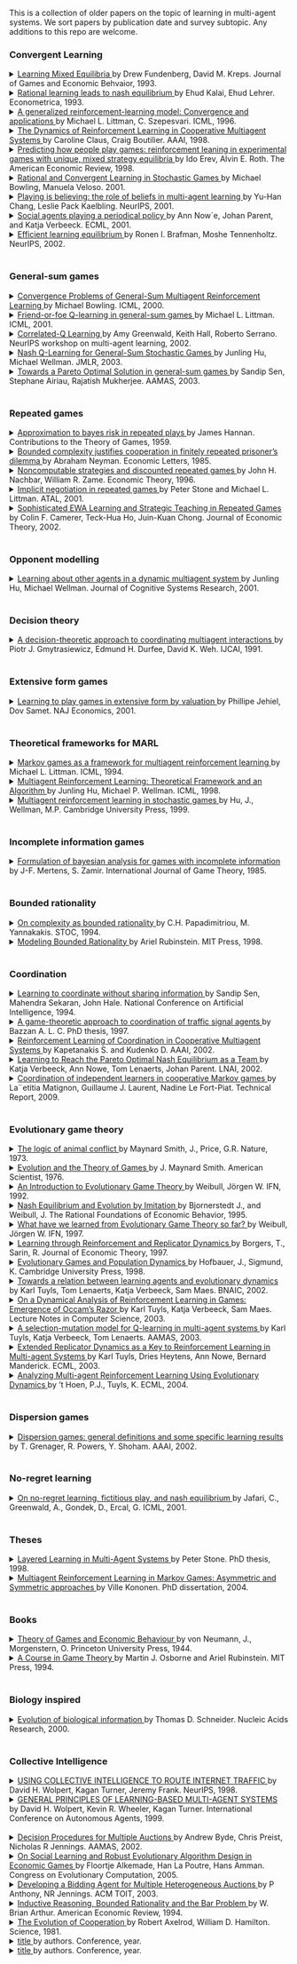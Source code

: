 This is a collection of older papers on the topic of learning in multi-agent systems. We sort papers by publication date and survey subtopic. Any additions to this repo are welcome.

### Convergent Learning

<details> <summary> <a href="http://www.dklevine.com/archive/refs4415.pdf"> Learning Mixed Equilibria </a> by Drew Fundenberg, David M. Kreps. Journal of Games and Economic Behvaior, 1993.  </summary> We study learning processes for finite strategic-form games, in which players use the history of past play to forecast play in the current period. In a generalization of fictitious play, we assume only that players asymptotically choose best responses to the historical frequencies of opponents′ past play. This implies that if the stage-game strategies converge, the limit is a Nash equilibrium. In the basic model, plays seems unlikely to converge to a mixed-strategy equilibrium, but such convergence is natural when the stage game is perturbed in the manner of Harsanyi′s purification theorem.  <br> - </details>

<details> <summary> <a href="http://www.eecs.harvard.edu/cs286r/courses/spring06/papers/kalailehrer93.pdf"> Rational learning leads to nash equilibrium </a>by Ehud Kalai, Ehud Lehrer. Econometrica, 1993. <a href="link">  </a> </summary> Each of n players, in an infinitely repeated game, starts with subjective beliefs about his opponents' strategies. If the individual beliefs are compatible with the true strategies chosen, then Bayesian updating will lead in the long run to accurate prediction of the future play of the game. It follows that individual players, who know their own payoff matrices and choose strategies to maximize their expected utility, must eventually play according to a Nash equilibrium of the repeated game. An immediate corollary is that, when playing a Harsanyi-Nash equilibrium of a repeated game of incomplete information about opponents' payoff matrices, players will eventually play a Nash equilibrium of the real game, as if they had complete information <br> - </details>

<details> <summary> <a href="https://cs.brown.edu/~mlittman/papers/ml96-generalized.pdf"> A generalized reinforcement-learning model: Convergence and applications </a>by Michael L. Littman, C. Szepesvari. ICML, 1996. <a href="link">  </a> </summary> Reinforcement learning is the process by which an autonomous agent uses its experience interacting with an environment to improve its behavior. The Markov decision process (MDP) model is a popular way of formalizing the reinforcement learning problem but it is by no means the only way. In this paper we show how many of the important theoretical results concerning reinforcement learning in MDPs extend to a generalized MDP model that includes MDPs two-player games and MDPs under a worst-case optimality criterion as special cases. The basis of this extension is a stochastic approximation theorem that reduces asynchronous convergence to synchronous con <br> - </details>

<details> <summary> <a href="https://www.aaai.org/Papers/AAAI/1998/AAAI98-106.pdf"> The Dynamics of Reinforcement Learning in Cooperative Multiagent Systems </a> by Caroline Claus, Craig Boutilier. AAAI, 1998.  </summary> Reinforcement learning can provide a robust and natural means for agents to learn how to coordinate their action choices in multiagent systems. We examine some of the factors that can influence the dynamics of the learning process in such a setting. We first distinguish reinforcement learners that are unaware of (or ignore) the presence of other agents from those that explicitly attempt to learn the value of joint actions and the strategies of their counterparts. We study (a simple form of) Q-learning in cooperative multiagent systems under these two perspectives, focusing on the influence of that game structure and exploration strategies on convergence to (optimal and suboptimal) Nash equilibria. We then propose alternative optimistic exploration strategies that increase the likelihood of convergence to an optimal equilibrium.  <br> - </details>

<details> <summary> <a href="https://econweb.ucsd.edu/~jandreon/Econ264/papers/Erev%20Roth%20AER%201998.pdf"> Predicting how people play games: reinforcement leaning in experimental games with unique, mixed strategy equilibria </a> by Ido Erev, Alvin E. Roth. The American Economic Review, 1998. </summary> We examine learning in all experiments we could locate involving 100 periods or more of games with a unique equilibrium in mixed strategies, and in a new experiment. We study both the ex post ("best fit") descriptive power of learning models, and their ex ante predictive power, by simulating each experiment using parameters estimated from the other experiments. Even a one-parameter reinforcement learning model robustly outperforms the equilibrium predictions. Predictive power is improved by adding "forgetting" and "experimentation," or by allowing greater rationality as in probabilistic fictitious play. Implications for developing a low-rationality, cognitive game theory are discussed. <br> - </details>

<details> <summary> <a href="https://www.cs.cmu.edu/~mmv/papers/01ijcai-mike.pdf"> Rational and Convergent Learning in Stochastic Games </a>by Michael Bowling, Manuela Veloso. 2001. </summary> This paper investigates the problem of policy learning in multiagent environments using the stochastic game framework, which we briefly overview. We introduce two properties as desirable for a learning agent when in the presence of other learning agents, namely rationality and convergence. We examine existing reinforcement learning algorithms according to these two properties and notice that they fail to simultaneously meet both criteria. We then contribute a new learning algorithm, WoLF policy hillclimbing, that is based on a simple principle: “learn quickly while losing, slowly while winning.” The algorithm is proven to be rational and we present empirical results for a number of stochastic games showing the algorithm converges.  <br> - </details>

<details> <summary> <a href="https://dspace.mit.edu/bitstream/handle/1721.1/3688/CS023.pdf?sequence=2&isAllowed=y"> Playing is believing: the role of beliefs in multi-agent learning </a> by Yu-Han Chang, Leslie Pack Kaelbling. NeurIPS, 2001. </summary> We propose a new classification for multi-agent learning algorithms, with each league of players characterized by both their possible strategies and possible beliefs. Using this classification, we review the optimality of existing algorithms and discuss some insights that can be gained. We propose an incremental improvement to the existing algorithms that seems to achieve average payoffs that are at least the Nash equilibrium payoffs in the long-run against fair opponents. <br> - </details>

<details> <summary> <a href="https://link.springer.com/content/pdf/10.1007/3-540-44795-4_33.pdf"> Social agents playing a periodical policy </a>by Ann Now´e, Johan Parent, and Katja Verbeeck. ECML, 2001. <a href="link">  </a> </summary> Coordination is an important issue in multiagent systems. Within the stochastic game framework this problem translates to policy learning in a joint action space. This technique however suffers some important drawbacks like the assumption of the existence of a unique Nash equilibrium and synchronicity, the need for central control, the cost of communication, etc. Moreover in general sum games it is not always clear which policies should be learned. Playing pure Nash equilibria is often unfair to at least one of the players, while playing a mixed strategy doesn’t give any guarantee for coordination and usually results in a sub-optimal payoff for all agents. In this work we show the usefulness of periodical policies, which arise as a side effect of the fairness conditions used by the agents. We are interested in games which assume competition between the players, but where the overall performance can only be as good as the performance of the poorest player. Players are social distributed reinforcement learners, who have to learn to equalize their payoff. Our approach is illustrated on synchronous one-step games as well as on asynchronous job scheduling games. <br> - </details>

<details> <summary> <a href="https://papers.nips.cc/paper/2002/file/0d73a25092e5c1c9769a9f3255caa65a-Paper.pdf"> Efficient learning equilibrium </a>by Ronen I. Brafman, Moshe Tennenholtz. NeurIPS, 2002. <a href="link">  </a> </summary> We introduce efficient learning equilibrium (ELE), a normative approach to learning in noncooperative settings. In ELE, the learning algorithms themselves are required to be in equilibrium. In addition, the learning algorithms must arrive at a desired value after polynomial time, and a deviation from the prescribed ELE becomes irrational after polynomial time. We prove the existence of an ELE (where the desired value is the expected payoff in a Nash equilibrium) and of a Pareto-ELE (where the objective is the maximization of social surplus) in repeated games with perfect monitoring. We also show that an ELE does not always exist in the imperfect monitoring case. Finally, we discuss the extension of these results to general-sum stochastic games <br> - </details>

<br/>

### General-sum games

<details> <summary> <a href="https://webdocs.cs.ualberta.ca/~bowling/papers/00icml.pdf"> Convergence Problems of General-Sum Multiagent Reinforcement Learning </a>by Michael Bowling. ICML, 2000. </summary> Stochastic games are a generalization of MDPs to multiple agents, and can be used as a framework for investigating multiagent learning. Hu and Wellman (1998) recently proposed a multiagent Q-learning method for general-sum stochastic games. In addition to describing the algorithm, they provide a proof that the method will converge to a Nash equilibrium for the game under specified conditions. The convergence depends on a lemma stating that the iteration used by this method is a contraction mapping. Unfortunately the proof is incomplete. In this paper we present a counterexample and flaw to the lemma’s proof. We also introduce strengthened assumptions under which the lemma holds, and examine how this affects the classes of games to which the theoretical result can be applied  <br> - </details>

<details> <summary> <a href="https://jmvidal.cse.sc.edu/library/littman01a.pdf"> Friend-or-foe Q-learning in general-sum games </a>by Michael L. Littman. ICML, 2001. <a href="link">  </a> </summary> This paper describes an approach to reinforcement learning in multiagent general-sum games in which a learner is told to treat each other agent as either a friend" or foe". This Q-learning-style algorithm provides strong convergence guarantees compared to an existing Nash-equilibrium-based learning rule. <br> - </details>

<details> <summary> <a href="https://www.aaai.org/Papers/Symposia/Spring/2002/SS-02-02/SS02-02-012.pdf"> Correlated-Q Learning </a>by Amy Greenwald, Keith Hall, Roberto Serrano. NeurIPS workshop on multi-agent learning, 2002. <a href="link">  </a> </summary> Bowling named two desiderata for multiagent learning algorithms: rationality and convergence. This paper introduces correlated-Q learning, a natural generalization of Nash-Q and FF-Q that satisfies these criteria. Nash-Q satisfies rationality, but in general it does not converge. FF-Q satisfies convergence, but in general it is not rational. Correlated-Q satisfies rationality by construction. This papers demonstrates the empirical convergence of correlated-Q on a standard testbed of general-sum Markov games. <br> - </details>

<details> <summary> <a href="https://www.jmlr.org/papers/volume4/hu03a/hu03a.pdf"> Nash Q-Learning for General-Sum Stochastic Games </a>by Junling Hu, Michael Wellman. JMLR, 2003. <a href="link">  </a> </summary> We extend Q-learning to a noncooperative multiagent context, using the framework of general-sum stochastic games. A learning agent maintains Q-functions over joint actions, and performs updates based on assuming Nash equilibrium behavior over the current Q-values. This learning protocol provably converges given certain restrictions on the stage games (defined by Q-values) that arise during learning. Experiments with a pair of two-player grid games suggest that such restrictions on the game structure are not necessarily required. Stage games encountered during learning in both grid environments violate the conditions. However, learning consistently converges in the first grid game, which has a unique equilibrium Q-function, but sometimes fails to converge in the second, which has three different equilibrium Q-functions. In a comparison of offline learning performance in both games, we find agents are more likely to reach a joint optimal path with Nash Q-learning than with a single-agent Q-learning method. When at least one agent adopts Nash Q-learning, the performance of both agents is better than using single-agent Q-learning. We have also implemented an online version of Nash Q-learning that balances exploration with exploitation, yielding improved performance. <br> - </details>

<details> <summary> <a href="https://www.researchgate.net/profile/Sandip-Sen-2/publication/2831062_Towards_a_Pareto-optimal_solution_in_general-sum_games/links/54dbfb250cf28d3de65e2dc8/Towards-a-Pareto-optimal-solution-in-general-sum-games.pdf"> Towards a Pareto Optimal Solution in general-sum games </a>by Sandip Sen, Stephane Airiau, Rajatish Mukherjee. AAMAS, 2003. <a href="link">  </a> </summary> Multiagent learning literature has investigated iterated two-player games to develop mechanisms that allow agents to learn to converge on Nash Equilibrium strategy profiles. Such equilibrium configuration implies that there is no motivation for one player to change its strategy if the other does not. Often, in general sum games, a higher payoff can be obtained by both players if one chooses not to respond optimally to the other player. By developing mutual trust, agents can avoid iterated best responses that will lead to a lesser payoff Nash Equilibrium. In this paper we work with agents who select actions based on expected utility calculations that incorporates the observed frequencies of the actions of the opponent(s). We augment this stochastically-greedy agents with an interesting action revelation strategy that involves strategic revealing of one's action to avoid worst-case, pessimistic moves. We argue that in certain situations, such apparently risky revealing can indeed produce better payoff than a non-revealing approach. In particular, it is possible to obtain Pareto-optimal solutions that dominate Nash Equilibrium. We present results over a large number of randomly generated payoff matrices of varying sizes and compare the payoffs of strategically revealing learners to payoffs at Nash equilibrium. <br> - </details>

<br/>

### Repeated games

<details> <summary> <a href="http://www-stat.wharton.upenn.edu/~steele/Resources/Projects/SequenceProject/Hannan.pdf"> Approximation to bayes risk in repeated plays </a>by James Hannan. Contributions to the Theory of Games, 1959. <a href="link">  </a> </summary> This paper is concerned with the development of a dynamic theoryof decision under uncertainty. The results obtained are directly applicableto the development of a dynamic theory of games in which at least one play­er is, at each stage, fully informed on the joint empirical distribution ofthe past choices of strategies of the rest. Since the decision problem canbe Imbedded in a sufficiently unspecified game theoretic model, the paperis written in the language and notation of the general two person game, in which, however, player  I’s motivation is completely unspecified. <br> - </details>

<details> <summary> <a href="https://scholars.huji.ac.il/sites/default/files/abrahamn/files/bounded.pdf"> Bounded complexity justifies cooperation in finitely repeated prisoner’s dilemma </a>by Abraham Neyman. Economic Letters, 1985. <a href="link">  </a> </summary> Cooperation in the finitely repeated prisoner's dilemma is justified, without departure from strict utility maximization or complete information, but under the assumption that there are bounds (possibly very large) to the complexity of the strategies that the players may use. <br> - </details>

<details> <summary> <a href="http://www.econ.ucla.edu/workingpapers/wp735.pdf"> Noncomputable strategies and discounted repeated games </a>by John H. Nachbar, William R. Zame. Economic Theory, 1996. <a href="link">  </a> </summary> A number of authors have used formal models of computation to capture the idea of “bounded rationality” in repeated games. Most of this literature has used computability by a finite automaton as the standard. A conceptual difficulty with this standard is that the decision problem is not “closed.” That is, for every strategy implementable by an automaton, there is some best response implementable by an automaton, but there may not exist any algorithm forfinding such a best response that can be implemented by an automaton. However, such algorithms can always be implemented by a Turing machine, the most powerful formal model of computation. In this paper, we investigate whether the decision problem can be closed by adopting Turing machines as the standard of computability. The answer we offer is negative. Indeed, for a large class of discounted repeated games (including the repeated Prisoner's Dilemma) there exist strategies implementable by a Turing machine for whichno best response is implementable by a Turing machine. <br> - </details>

<details> <summary> <a href="https://www.cs.utexas.edu/users/pstone/Papers/bib2html-links/threats-ATAL2001.pdf"> Implicit negotiation in repeated games </a>by Peter Stone and Michael L. Littman. ATAL, 2001. <a href="link">  </a> </summary> In business-related interactions such as the on-going high-stakes FCC spectrum auctions, explicit communication among participants is regarded as collusion, and is therefore illegal. In this paper, we consider the possibility of autonomous agents engaging in implicit negotiation via their tacit interactions. In repeated general-sum games, our testbed for studying this type of interaction, an agent using a ``best response'' strategy maximizes its own payoff assuming its behavior has no effect on its opponent. This notion of best response requires some degree of learning to determine the fixed opponent behavior. Against an unchanging opponent, the best-response agent performs optimally, and can be thought of as a ``follower, '' since it adapts to its opponent. However, pairing two best-response agents in a repeated game can result in suboptimal behavior. We demonstrate this suboptimality in several different games using variants of Q-learning as an example of a best-response strategy. We then examine two ``leader'' strategies that induce better performance from opponent followers via stubbornness and threats. These tactics are forms of implicit negotiation in that they aim to achieve a mutually beneficial outcome without using explicit communication outside of the game. <br> - </details>

<details> <summary> <a href="https://www.cs.cmu.edu/~mmv/papers/01ijcai-mike.pdf"> Sophisticated EWA Learning and Strategic Teaching in Repeated Games </a>by Colin F. Camerer, Teck-Hua Ho, Juin-Kuan Chong. Journal of Economic Theory, 2002. <a href="https://www.Summary.so/instadeep/Multiagent-Learning-Basics-Challenges-and-Prospect-21cb7b4294b84a4188cafd184a3deed8">   </a> </summary> Most learning models assume players are adaptive (i.e., they respond only to their own previous experience and ignore others' payo® information) and behavior is not sensitive to the way in which players are matched. Empirical evidence suggests otherwise. In this paper, we extend our adaptive experienceweighted attraction (EWA) learning model to capture sophisticated learning and strategic teaching in repeated games. The generalized model assumes there is a mixture of adaptive learners and sophisticated players. An adaptive learner adjusts his behavior the EWA way. A sophisticated player rationally best-responds to her forecasts of all other behaviors. A sophisticated player can be either myopic or farsighted. A farsighted player develops multiple-period rather than single-period forecasts of others' behaviors and chooses to `teach' the other players by choosing a strategy scenario that gives her the highest discounted net present value. We estimate the model using data from p-beauty contests and repeated trust games with incomplete information. The generalized model is better than the adaptive EWA model in describing and predicting behavior. Including teaching also allows an empirical learning-based approach to reputation formation which predicts better than a quantal-response extension of the standard typebased approach. <br> - </details>

<br/>

### Opponent modelling

<details> <summary> <a href="http://strategicreasoning.org/wp-content/uploads/2010/03/csr01.pdf"> Learning about other agents in a dynamic multiagent system </a>by Junling Hu, Michael Wellman. Journal of Cognitive Systems Research, 2001. <a href="link">  </a> </summary> We analyze the problem of learning about other agents in a class of dynamic multiagent systems, where performance of the primary agent depends on behavior of the others. We consider an online version of the problem, where agents must learn models of the others in the course of continual interactions. Various levels of recursive models are implemented in a simulated double auction market. Our experiments show learning agents on average outperform non-learning agents who do not use information about others. Among learning agents, those with minimum recursion assumption generally perform better than the agents with more complicated, though often wrong assumptions. <br> - </details>

<br/>

### Decision theory

<details> <summary> <a href="https://www.ijcai.org/Proceedings/91-1/Papers/011.pdf"> A decision-theoretic approach to coordinating multiagent interactions </a>by Piotr J. Gmytrasiewicz, Edmund H. Durfee, David K. Weh. IJCAI, 1991. <a href="https://www.Summary.so/instadeep/Multiagent-Learning-Basics-Challenges-and-Prospect-21cb7b4294b84a4188cafd184a3deed8">  </a> </summary> We describe a decision-theoretic method that an autonomous agent can use to model multiagent situations and behave rationally based on its model. Our approach, which we call the Recursive Modeling Method, explicitly accounts for the recursive nature of multiagent reasoning. Our method lets an agent recursively model another agent's decisions based on probabilistic views of how that agent perceives the multiagent situation, which in turn are derived from hypothesizing how that other agent perceives the initial agent's possible decisions, and so on. Further, we show how the possibility of multiple interactions can affect the decisions of agents, allowing cooperative behavior to emerge as a rational choice of selfish agents that otherwise might behave uncooperatively <br> - </details>

<br/>

### Extensive form games

<details> <summary> <a href="https://www.tau.ac.il/~samet/papers/learning-to-play.pdf">  Learning to play games in extensive form by valuation </a>by Phillipe Jehiel, Dov Samet. NAJ Economics, 2001. <a href="link">  </a> </summary> Game theoretic models of learning which are based on the strategic form of the game cannot explain learning in games with large extensive form. We study learning in such games by using valuation of moves. A valuation for a player is a numeric assessment of her moves that purports to reflect their desirability. We consider a myopic player, who chooses moves with the highest valuation. Each time the game is played, the player revises her valuation by assigning the payoff obtained in the play to each of the moves she has made. We show for a repeated win–lose game that if the player has a winning strategy in the stage game, there is almost surely a time after which she always wins. When a player has more than two payoffs, a more elaborate learning procedure is required. We consider one that associates with each move the average payoff in the rounds in which this move was made. When all players adopt this learning procedure, with some perturbations, then, with probability 1 there is a time after which strategies that are close to subgame perfect equilibrium are played. A single player who adopts this procedure can guarantee only her individually rational payoff <br> - </details>

<br/>

### Theoretical frameworks for MARL

<details> <summary> <a href="https://courses.cs.duke.edu/spring07/cps296.3/littman94markov.pdf"> Markov games as a framework for multiagent reinforcement learning  </a>by Michael L. Littman. ICML, 1994. <a href="link">  </a> </summary> In the Markov decision process(MDP) formalization of reinforcement learning, a single adaptive agent interacts with an environment defined by a probabilistic transition function. In this solipsistic view, secondary agents can only be part of the environment and are therefore fixed in their behavior. The framework of Markov games allows us to widen this view to include multiple adaptive agents with interacting or competing goals. This paper considers a step in this direction in which exactly two agents with diametrically opposed goals share an environment. It describes a Q-learning-like algorithm for finding optimal policies and demonstrates its application to a simple two-player game in which the optimal policy is probabilistic. <br> - </details>

<details> <summary> <a href="https://www.lirmm.fr/~jq/Cours/3cycle/module/HuWellman98icml.pdf"> Multiagent Reinforcement Learning: Theoretical Framework and an Algorithm </a>by Junling Hu, Michael P. Wellman. ICML, 1998. <a href="link">  </a> </summary> In this paper, we adopt general-sum stochastic games as a framework for multiagent reinforcement learning. Our work extends previous work by Littman on zero-sum stochastic games to a broader framework. We design a multiagent Q-learning method under this framework, and prove that it converges to a Nash equilibrium under specified conditions. This algorithm is useful for finding the optimal strategy when there exists a unique Nash equilibrium in the game. When there exist multiple Nash equilibria in the game, this algorithm should be combined with other learning techniques to find optimal strategies. <br> - </details>

<details> <summary> <a href="https://www.semanticscholar.org/paper/Multiagent-Reinforcement-Learning-in-Stochastic-Hu-Wellman/7ce14dbb9add4d9656746703babd00d8f765b22a"> Multiagent reinforcement learning in stochastic games </a>by Hu, J., Wellman, M.P. Cambridge University Press, 1999. <a href="link">  </a> </summary> We adopt stochastic games as a general framework for dynamic noncooperative systems. This framework provides a way of describing the dynamic interactions of agents in terms of individuals' Markov decision processes. By studying this framework, we go beyond the common practice in the study of learning in games, which primarily focus on repeated games or extensive-form games. For stochastic games with incomplete information, we design a multiagent reinforcement learning method which allows agents to learn Nash equilibrium strategies. We show in both theory and experiments that this algorithm converges. From the viewpoint of machine learning research, our work helps to establish the theoretical foundation for applying reinforcement learning, originally deened for single-agent systems, to multiagent systems. <br> - </details>

<br/>

### Incomplete information games

<details> <summary> <a href="http://www.ma.huji.ac.il/~zamir/papers/22_IJGT85.pdf"> Formulation of bayesian analysis for games with incomplete information </a>by J-F. Mertens, S. Zamir. International Journal of Game Theory, 1985. <a href="link">  </a> </summary> A formal model is given of Harsanyi's infinite hierarchies of beliefs. It is shown that the model closes with some Bayesian game with incomplete information, and that any such game can be approximated by one with a finite number of states of world. <br> - </details>

<br/>

### Bounded rationality

<details> <summary> <a href="https://dl.acm.org/doi/pdf/10.1145/195058.195445"> On complexity as bounded rationality  </a>by C.H. Papadimitriou, M. Yannakakis. STOC, 1994. <a href="link">  </a> </summary> It has been hoped that computational approaches can help resolve some well-known paradoxes in game theory. We prove that tf the repeated prisoner’s dilemma M played by finite automata with less than exponentially (in the number of rounds) many states, then cooperation can be achieved an equilibrium (while with exponentially many states, defection is the only equilibrium). We furthermore prove a generalization to arbitrary games and Pareto optimal points. Finally, we present a general model of polynomially computable games, and characterize in terms of fami!iar complexity classes ranging from NP to NEXP the natural problems that arise in relation with such games. <br> - </details>

<details> <summary> <a href="https://mitpress.mit.edu/9780262681001/modeling-bounded-rationality/"> Modeling Bounded Rationality </a>by Ariel Rubinstein. MIT Press,
1998. <a href="link">  </a> </summary> The notion of bounded rationality was initiated in the 1950s by Herbert Simon; only recently has it influenced mainstream economics. In this book, Ariel Rubinstein defines models of bounded rationality as those in which elements of the process of choice are explicitly embedded. The book focuses on the challenges of modeling bounded rationality, rather than on substantial economic implications. In the first part of the book, the author considers the modeling of choice. After discussing some psychological findings, he proceeds to the modeling of procedural rationality, knowledge, memory, the choice of what to know, and group decisions.In the second part, he discusses the fundamental difficulties of modeling bounded rationality in games. He begins with the modeling of a game with procedural rational players and then surveys repeated games with complexity considerations. He ends with a discussion of computability constraints in games. The final chapter includes a critique by Herbert Simon of the author's methodology and the author's response. <br> - </details>

<br/>

### Coordination

<details> <summary> <a href="https://www.aaai.org/Papers/AAAI/1994/AAAI94-065.pdf"> Learning to coordinate without sharing information </a>by Sandip Sen, Mahendra Sekaran, John Hale. National Conference on Artificial Intelligence, 1994. <a href="link">  </a> </summary> Researchers in the field of Distributed Artificial Intelligence (DAI) have been developing efficient mechanisms to coordinate the activities of multiple autonomous agents. The need for coordination arises because agents have to share resources and expertise required to achieve their goals. Previous work in the area includes using sophisticated information exchange protocols, investigating heuristics for negotiation, and developing formal models of possibilities of conflict and cooperation among agent interests. In order to handle the changing requirements of continuous and dynamic environments, we propose learning as a means to provide additional possibilities for effective coordination. We use reinforcement learning techniques on a block pushing problem to show that agents can learn complimentary policies to follow a desired path without any knowledge about each other. We theoretically analyze and experimentally verify the effects of learning rate on system convergence, and demonstrate benefits of using learned coordination knowledge on similar problems. Reinforcement learning based coordination can be achieved in both cooperative and non-cooperative domains, and in domains with noisy communication channels and other stochastic characteristics that present a formidable challenge to using other coordination schemes. <br> - </details>

<details> <summary> <a href="https://www.researchgate.net/publication/226319923_A_Distributed_Approach_for_Coordination_of_Traffic_Signal_Agents"> A game-theoretic approach to coordination of traffic signal agents </a>by Bazzan A. L. C. PhD thesis, 1997. <a href="link">  </a> </summary> Innovative control strategies are needed to cope with the increasing urban traffic chaos. In most cases, the currently used strategies are based on a central traffic-responsive control system which can be demanding to implement and maintain. Therefore, a functional and spatial decentralization is desired. For this purpose, distributed artificial intelligence and multi-agent systems have come out with a series of techniques which allow coordination and cooperation. However, in many cases these are reached by means of communication and centrally controlled coordination processes, giving little room for decentralized management. Consequently, there is a lack of decision-support tools at managerial level (traffic control centers) capable of dealing with decentralized policies of control and actually profiting from them. In the present work a coordination concept is used, which overcomes some disadvantages of the existing methods. This concept makes use of techniques of evolutionary game theory: intersections in an arterial are modeled as individually-motivated agents or players taking part in a dynamic process in which not only their own local goals but also a global one has to be taken into account. The role of the traffic manager is facilitated since s/he has to deal only with tactical ones, leaving the operational issues to the agents. Thus the system ultimately provides support for the traffic manager to decide on traffic control policies. Some application in traffic scenarios are discussed in order to evaluate the feasibility of transferring the responsibility of traffic signal coordination to agents. The results show different performances of the decentralized coordination process in different scenarios (e.g. the flow of vehicles is nearly equal in both opposing directions, one direction has a clearly higher flow, etc.). Therefore, the task of the manager is facilitate once s/he recognizes the scenario and acts accordingly. <br> - </details>

<details> <summary> <a href="https://www.aaai.org/Papers/AAAI/2002/AAAI02-050.pdf"> Reinforcement Learning of Coordination in Cooperative Multiagent Systems </a>by Kapetanakis S. and Kudenko D. AAAI, 2002. <a href="link">  </a> </summary> We report on an investigation of reinforcement learning techniques for the learning of coordination in cooperative multiagent systems. Specifically, we focus on a novel action selection strategy for Q-learning (Watkins 1989). The new technique is applicable to scenarios where mutual observation of actions is not possible. To date, reinforcement learning approaches for such independent agents did not guarantee convergence to the optimal joint action in scenarios with high miscoordination costs. We improve on previous results (Claus & Boutilier 1998) by demonstrating empirically that our extension causes the agents to converge almost always to the optimal joint action even in these difficult cases. <br> - </details>

<details> <summary> <a href="https://link.springer.com/chapter/10.1007/3-540-36187-1_36"> Learning to Reach the Pareto Optimal Nash Equilibrium as a Team </a>by Katja Verbeeck, Ann Nowe, Tom Lenaerts, Johan Parent.  LNAI, 2002. <a href="link">  </a> </summary> Coordination is an important issue in multi-agent systems when agents want to maximize their revenue. Often coordination is achieved through communication, however communication has its price. We are interested in finding an approach where the communication between the agents is kept low, and a global optimal behavior can still be found. In this paper we report on an efficient approach that allows independent reinforcement learning agents to reach a Pareto optimal Nash equilibrium with limited communication. The communication happens at regular time steps and is basicallya signal for the agents to start an exploration phase. During each exploration phase, some agents exclude their current best action so as to give the team the opportunityto look for a possiblyb etter Nash equilibrium. This technique of reducing the action space byexclusions was onlyrecen tlyin troduced for finding periodical policies in games of conflicting interests. Here, we explore this technique in repeated common interest games with deterministic or stochastic outcomes. <br> - </details>

<details> <summary> <a href="https://core.ac.uk/download/pdf/54045748.pdf"> Coordination of independent learners in cooperative Markov games </a>by La¨etitia Matignon, Guillaume J. Laurent, Nadine Le Fort-Piat. Technical Report, 2009. <a href="link">  </a> </summary> In the framework of fully cooperative multi-agent systems, independent agents learning by reinforcement must overcome several difficulties as the coordination or the impact of exploration. The study of these issues allows first to synthesize the characteristics of existing reinforcement learning decentralized methods for independent learners in cooperative Markov games. Then, given the difficulties encountered by these approaches, we focus on two main skills: optimistic agents, which manage the coordination in deterministic environments, and the detection of the stochasticity of a game. Indeed, the key difficulty in stochastic environment is to distinguish between various causes of noise. The SOoN algorithm is so introduced, standing for “Swing between Optimistic or Neutral”, in which independent learners can adapt automatically to the environment stochasticity. Empirical results on various cooperative Markov games notably show that SOoN overcomes the main factors of non-coordination and is robust face to the exploration of other agents <br> - </details>

<br/>

### Evolutionary game theory

<details> <summary> <a href="http://etherplan.com/the-logic-of-animal-conflict.pdf"> The logic of animal conflict </a>by Maynard Smith, J., Price, G.R. Nature, 1973. <a href="link">  </a> </summary> Conflicts between animals of the same species usually are of “limited war” type, not causing serious injury. This is often explained as due to group or species selection for behaviour benefiting the species rather than individuals. Game theory and computer simulation analyses show, however, that a “limited war” strategy benefits individual animals as well as the species. <br> - </details>

<details> <summary> <a href="https://www.reed.edu/biology/courses/BIO342/2012_syllabus/2012_readings/smith_1976_games.pdf"> Evolution and the Theory of Games </a>by J. Maynard Smith. American Scientist, 1976. <a href="link">  </a> </summary> n situations characterized by conflict of interest, the best strategy to adopt depends on what others are doing. <br> - </details>

<details> <summary> <a href="https://www.econstor.eu/bitstream/10419/95028/1/wp347.pdf"> An Introduction to Evolutionary Game Theory </a>by Weibull, Jörgen W. IFN, 1992. <a href="link">  </a> </summary> Please note that these lecture notes are incomplete and may contain typos and errors. I hope to have a more full-fledged version in a few months, and appreciate in the meantime comments and suggestions.  <br> - </details>

<details> <summary> <a href="https://www.econstor.eu/bitstream/10419/94705/1/wp407.pdf"> Nash Equilibrium and Evolution by Imitation </a>by Bjornerstedt J., and Weibull, J. The Rational Foundations of Economic Behavior, 1995. <a href="link">  </a> </summary> Nash's "mass action" interpretation of his equilibrium concept does not presume that the players know the game or are capable of sophisticated calculations. Instead, players are repeatedly and randomly drawn from large populations to play the game, one population for each player position, and base their strategy choice on observed payoffs. The present paper examines in some detail such an interpretation in a dass of population dynamics based on adaptation by way of imitation of successful behaviors. Drawing from results in evolutionary game theory, implications of dynamic stability for aggregate Nash equilibrium play are discussed.  <br> - </details>

<details> <summary> <a href="https://www.econstor.eu/bitstream/10419/94851/1/wp487.pdf"> What have we learned from Evolutionary Game Theory so far? </a>by Weibull, Jörgen W. IFN, 1997. <a href="link">  </a> </summary> Evolutionary theorizing has a long tradition in economics. Only recently has this approach been brought into the framework of noncooperative game theory. Evolutionary game theory studies the robustness of strategic behavior with respect to evolutionary forces in the context of games played many times in large populations of boundedly rational agents. This new strand in economic theory has lead to new predictions and opened up doors to other social sciences. The discussion will be focused on the following questions: What distinguishes the evolutionary approach from the rationalistic? What are the most important ndings in evolutionary game theory so far? What are the next challenges for evolutionary game theory in economics? <br> - </details>

<details> <summary> <a href="https://core.ac.uk/download/pdf/6518937.pdf"> Learning through Reinforcement and Replicator Dynamics </a>by Borgers, T., Sarin, R. Journal of Economic Theory, 1997. <a href="link">  </a> </summary> This paper considers a version of R. R. Bush and F. Mosteller's stochastic learning theory in the context of games. We show that in a continuous time limit the learning model converges to the replicator dynamics of evolutionary game theory. Thus we provide a non-biological interpretation of evolutionary game theory. <br> - </details>

<details> <summary> <a href="http://www.fulviofrisone.com/attachments/article/412/Hofbauer%20Evolutionary%20Games%20and%20Population%20Dynamics.pdf"> Evolutionary Games and Population Dynamics </a>by Hofbauer, J., Sigmund, K. Cambridge University Press, 1998. <a href="link">  </a> </summary> Every form of behaviour is shaped by trial and error. Such stepwise adaptation can occur through individual learning or through natural selection, the basis of evolution. Since the work of Maynard Smith and others, it has been realised how game theory can model this process. Evolutionary game theory replaces the static solutions of classical game theory by a dynamical approach centred not on the concept of rational players but on the population dynamics of behavioural programmes. In this book the authors investigate the nonlinear dynamics of the self-regulation of social and economic behaviour, and of the closely related interactions between species in ecological communities. Replicator equations describe how successful strategies spread and thereby create new conditions which can alter the basis of their success, i.e. to enable us to understand the strategic and genetic foundations of the endless chronicle of invasions and extinctions which punctuate evolution. In short, evolutionary game theory describes when to escalate a conflict, how to elicit cooperation, why to expect a balance of the sexes, and how to understand natural selection in mathematical terms. <br> - </details>

<details> <summary> <a href="https://d1wqtxts1xzle7.cloudfront.net/30801544/Tuybnaic02-with-cover-page-v2.pdf?Expires=1668008453&Signature=D2CzKtWwSHhSIlxHOl7NcfNf3Be7IomezobJzZPLDBT2~3nA28zKf7xPQkQq13XFBfGgEIhx3IvzL9OHu4abVVSf9TxdFZwCaNg7JODf81a8~bBg2y9CITtTYBtmpw8gxQw9mXc4dpHBEc9dKwjLi18zC47x2e9gr4ZX3uYeRu6JflBxR6FmqwvlNzR4VxPvTv0DwgKdnALkVedwDLaGUlE7iQEd5VQgNhy8ZF-76bZ8qhGWv4FNdrFY5bjVAbJ2nz4vYcM2AAc6qNE~if9VjBARd1hkg0-3U7WLUDk2UnRzBz2rn9Z7ra75pN2MQB0VtpXAQHuh8gG5Od~MBOIfuA__&Key-Pair-Id=APKAJLOHF5GGSLRBV4ZA"> Towards a relation between learning agents and evolutionary dynamics </a>by Karl Tuyls, Tom Lenaerts, Katja Verbeeck, Sam Maes. BNAIC, 2002. <a href="link">  </a> </summary> Modeling learning agents in the context of Multi-agent Systems requires insight in the type and form of interactions with the environment and other agents in the system. Usually, these agents are modeled similar to the different players in a standard game theoretical model. In this paper we examine whether evolutionary game theory, and more specifically the replicator dynamics, is an adequate theoretical model for the study of the dynamics of reinforcement learning agents in a multi-agent system. As a first step in this direction we extend the results of [1, 9] to a more general reinforcement learning framework, i.e. Learning Automata. <br> - </details>

<details> <summary> <a href="https://www.researchgate.net/profile/Karl-Tuyls/publication/221471451_On_a_Dynamical_Analysis_of_Reinforcement_Learning_in_Games_Emergence_of_Occam%27s_Razor/links/0c9605203e5ba30157000000/On-a-Dynamical-Analysis-of-Reinforcement-Learning-in-Games-Emergence-of-Occams-Razor.pdf"> On a Dynamical Analysis of Reinforcement Learning in Games: Emergence of Occam’s Razor </a>by Karl Tuyls, Katja Verbeeck, Sam Maes. Lecture Notes in Computer Science, 2003. <a href="link">  </a> </summary> Modeling learning agents in the context of Multi-agent Systems requires an adequate understanding of their dynamic behaviour. Usually, these agents are modeled similar to the different players in a standard game theoretical model. Unfortunately traditional Game Theory is static and limited in its usefelness. Evolutionary Game Theory improves on this by providing a dynamics which describes how strategies evolve over time. In this paper, we discuss three learning models whose dynamics are related to the Replicator Dynamics(RD). We show how a classical Reinforcement Learning(RL) technique, i.e. Qlearning relates to the RD. This allows to better understand the learning process and it allows to determine how complex a RL model should be. More precisely, Occam’s Razor applies in the framework of games, i.e. the simplest model (Cross) suffices for learning equilibria. An experimental verification in all three models is presented. <br> - </details>

<details> <summary> <a href="https://d1wqtxts1xzle7.cloudfront.net/30888627/p693-with-cover-page-v2.pdf?Expires=1668008714&Signature=c6qzlgxHi0g~03AfAJcY0D1i7Pi0TbjmgXXrMbaE-mYV52qJJLFcEMYIjkqj59wHIJyC69sEI6dMenm8neQP9IORV-tpCNigyRWlRS5b8WL4gIFLqBodbIlr10KlLaY6~zNRHY-shOzVixDraeDdIT3qCqh-Kjb~S3uSnoIRRgKSV8p5XzeW1SAnJEcXRnM1ZZY6VTWiVejZoH02f-g9Tx1LiDmvp8XI2FJK0FuMrR-iFpcFcafc44q8bSu9HxhPBW3OPll4~vT4H3U~dMyv2h-lo-vp6gmuoQLPpym~Gc1lqBQsQb8ngo0ZDEdESlUz-ayTFD8CS6cgWm17HHO~IQ__&Key-Pair-Id=APKAJLOHF5GGSLRBV4ZA"> A selection-mutation model for Q-learning in multi-agent systems </a>by Karl Tuyls, Katja Verbeeck, Tom Lenaerts. AAMAS, 2003. <a href="link">  </a> </summary> Although well understood in the single-agent framework, the use of traditional reinforcement learning (RL) algorithms in multi-agent systems (MAS) is not always justified. The feedback an agent experiences in a MAS, is usually influenced by the other agents present in the system. Multi agent environments are therefore non-stationary and convergence and optimality guarantees of RL algorithms are lost. To better understand the dynamics of traditional RL algorithms we analyze the learning process in terms of evolutionary dynamics. More specifically we show how the Replicator Dynamics (RD) can be used as a model for Q-learning in games. The dynamical equations of Q-learning are derived and illustrated by some well chosen experiments. Both reveal an interesting connection between the exploitationexploration scheme from RL and the selection-mutation mechanisms from evolutionary game theory. <br> - </details>

<details> <summary> <a href="https://link.springer.com/content/pdf/10.1007/978-3-540-39857-8_38.pdf"> Extended Replicator Dynamics as a Key to Reinforcement Learning in Multi-agent Systems </a>by Karl Tuyls, Dries Heytens, Ann Nowe, Bernard Manderick.  ECML, 2003. <a href="link">  </a> </summary> Modeling learning agents in the context of Multi-agent Systems requires an adequate understanding of their dynamic behaviour. Evolutionary Game Theory provides a dynamics which describes how strategies evolve over time. B¨orgers et al. [1] and Tuyls et al. [11] have shown how classical Reinforcement Learning (RL) techniques such as Cross-learning and Q-learning relate to the Replicator Dynamics (RD). This provides a better understanding of the learning process. In this paper, we introduce an extension of the Replicator Dynamics from Evolutionary Game Theory. Based on this new dynamics, a Reinforcement Learning algorithm is developed that attains a stable Nash equilibrium for all types of games. Such an algorithm is lacking for the moment. This kind of dynamics opens an interesting perspective for introducing new Reinforcement Learning algorithms in multi-state games and MultiAgent Systems. <br> - </details>

<details> <summary> <a href="https://link.springer.com/content/pdf/10.1007/978-3-540-30115-8_18.pdf"> Analyzing Multi-agent Reinforcement Learning Using Evolutionary Dynamics </a>by ’t Hoen, P.J., Tuyls, K. ECML, 2004. <a href="link">  </a> </summary> In this paper, we show how the dynamics of Q-learning can be visualized and analyzed from a perspective of Evolutionary Dynamics (ED). More specifically, we show how ED can be used as a model for Qlearning in stochastic games. Analysis of the evolutionary stable strategies and attractors of the derived ED from the Reinforcement Learning (RL) application then predict the desired parameters for RL in MultiAgent Systems (MASs) to achieve Nash equilibriums with high utility. Secondly, we show how the derived fine tuning of parameter settings from the ED can support application of the COllective INtelligence (COIN) framework. COIN is a proved engineering approach for learning of cooperative tasks in MASs. We show that the derived link between ED and RL predicts performance of the COIN framework and visualizes the incentives provided in COIN toward cooperative behavior. <br> - </details>

<br/>

### Dispersion games

<details> <summary> <a href="https://www.aaai.org/Papers/AAAI/2002/AAAI02-061.pdf"> Dispersion games: general definitions and some specific learning results </a>by T. Grenager, R. Powers, Y. Shoham. AAAI, 2002. <a href="link">  </a> </summary> Dispersion games are the generalization of the anticoordination game to arbitrary numbers of agents and actions. In these games agents prefer outcomes in which the agents are maximally dispersed over the set of possible actions. This class of games models a large number of natural problems, including load balancing in computer science, niche selection in economics, and division of roles within a team in robotics. Our work consists of two main contributions. First, we formally define and characterize some interesting classes of dispersion games. Second, we present several learning strategies that agents can use in these games, including traditional learning rules from game theory and artificial intelligence, as well as some special purpose strategies. We then evaluate analytically and empirically the performance of each of these strategies. <br> - </details>

<br/>

### No-regret learning

<details> <summary> <a href="http://static.cs.brown.edu/people/amy/papers/icml.pdf"> On no-regret learning, fictitious play, and nash equilibrium </a>by Jafari, C., Greenwald, A., Gondek, D., Ercal, G. ICML, 2001. <a href="link">  </a> </summary> This paper addresses the question what is the outcome of multi-agent learning via no-regret algorithms in repeated games? Specifically, can the outcome of no-regret learning be characterized by traditional game-theoretic solution concepts, such as Nash equilibrium? The conclusion of this study is that no-regret learning is reminiscent of fictitious play: play converges to Nash equilibrium in dominancesolvable, constant-sum, and generalsum 2  2 games, but cycles exponentially in the Shapley game. Notably, however, the information required of fictitious play far exceeds that of noregret learning. <br> - </details>

<br/>

### Theses

<details> <summary> <a href="http://reports-archive.adm.cs.cmu.edu/anon/1998/CMU-CS-98-187.pdf"> Layered Learning in Multi-Agent Systems </a>by Peter Stone. PhD thesis, 1998. <a href="link">  </a> </summary> Multi-agent systems in complex, real-time domains require agents to act effectively both autonomously and as part of a team. This dissertation addresses multi-agent systems consisting of teams of autonomous agents acting in real-time, noisy, collaborative, and adversarial environments. Because of the inherent complexity of this type of multi-agent system, this thesis investigates the use of machine learning within multi-agent systems. The dissertation makes four main  contributions to the fields of Machine Learning and Multi-Agent Systems. First, the thesis defines a team member agent architecture within which a exible teamstructure is presented, allowing agents to decompose the task space into exible roles and allowing them to smoothly switch roles while acting. Team organization is achieved by the introduction of a locker-room agreement as a collection of conventions followed by all team members. It defines agent roles, team formations, and pre-compiled multi-agent plans. In addition, the team member agent architecture includes a communication paradigm for domains with single-channel, low-bandwidth, unreliable communication. The communication paradigm facilitates team coordination while being robust to lost messages and active interference from opponents. Second, the thesis introduces layered learning, a general-purpose machine learning paradigm for complex domains in which learning a mapping directly from agents' sensors to their actuators is intractable. Given a hierarchical task decomposition, layered learning allows for learning at each level of the hierarchy, with learning at each level directly affecting learning at the next higher level. Third, the thesis introduces a new multi-agent reinforcement learning algorithm, namely team-partitioned, opaque-transition reinforcement learning (TPOT-RL). TPOT-RL is designed for domains in which agents cannot necessarily observe the state changes when other team members act. It exploits local, action-dependent features to aggressively generalize its input representation for learning and partitions the task among the agents, allowing them to simultaneously learn collaborative policies by observing the long-term effects of their actions. Fourth, the thesis contributes a fully functioning multi-agent system that incorporates learning in a real-time, noisy domain with teammates and adversaries. Detailed algorithmic descriptions of the agents' behaviors as well as their source code are included in the thesis. Empirical results validate all four contributions within the simulated robotic soccer domain. The generality of the contributions is verified by applying them to the real robotic soccer, and network routing domains. Ultimately, this dissertation demonstrates that by learning portions of their cognitive processes, selectively communicating, and coordinating their behaviors via common knowledge, a group of independent agents can work towards a common goal in a complex, real-time, noisy, collaborative, and adversarial environment. <br> - </details>

<details> <summary> <a href="https://aaltodoc.aalto.fi/bitstream/handle/123456789/2486/isbn9512273594.pdf?sequence=1&isAllowed=y"> Multiagent Reinforcement Learning in Markov Games: Asymmetric and Symmetric approaches </a>by Ville Kononen. PhD dissertation, 2004. <a href="link">  </a> </summary> Modern computing systems are distributed, large, and heterogeneous. Computers, other information processing devices and humans are very tightly connected with each other and therefore it would be preferable to handle these entities more as agents than stand-alone systems. One of the goals of artificial intelligence is to understand interactions between entities, whether they are artificial or natural, and to suggest how to make good decisions while taking other decision makers into account. In this thesis, these interactions between intelligent and rational agents are modeled with Markov games and the emphasis is on adaptation and learning in multiagent systems. Markov games are a general mathematical tool for modeling interactions between multiple agents. The model is very general, for example common board games are special instances of Markov games, and particularly interesting because it forms an intersection of two distinct research disciplines: machine learning and game theory. Markov games extend Markov decision processes, a well-known tool for modeling single-agent problems, to multiagent domains. On the other hand, Markov games can be seen as a dynamic extension to strategic form games, which are standard models in traditional game theory. From the computer science perspective, Markov games provide a flexible and efficient way to describe different social interactions between intelligent agents. This thesis studies different aspects of learning in Markov games. From the machine learning perspective, the focus is on a very general learning model, i.e. reinforcement learning, in which the goal is to maximize the long-time performance of the learning agent. The thesis introduces an asymmetric learning model that is computationally efficient in multiagent systems and enables the construction of different agent hierarchies. In multiagent reinforcement learning systems based on Markov games, the space and computational requirements grow very quickly with the number of learning agents and the size of the problem instance. Therefore, it is necessary to use function approximators, such as neural networks, to model agents in many real-world applications. In this thesis, various numeric learning methods are proposed for multiagent learning problems. The proposed methods are tested with small but non-trivial example problems from different research areas including artificial robot navigation, simplified soccer game, and automated pricing models for intelligent agents. The thesis also contains an extensive literature survey on multiagent reinforcement learning and various methods based on Markov games. Additionally, game-theoretic methods and methods originated from computer science for multiagent learning and decision making are compared. <br> - </details>

<br/>

### Books

<details> <summary> <a href="https://jmvidal.cse.sc.edu/library/neumann44a.pdf"> Theory of Games and Economic Behaviour </a>by von Neumann, J., Morgenstern, O. Princeton University Press, 1944. <a href="link">  </a> </summary> This is the classic work upon which modern-day game theory is based. What began more than sixty years ago as a modest proposal that a mathematician and an economist write a short paper together blossomed, in 1944, when Princeton University Press published Theory of Games and Economic Behavior. In it, John von Neumann and Oskar Morgenstern conceived a groundbreaking mathematical theory of economic and social organization, based on a theory of games of strategy. Not only would this revolutionize economics, but the entirely new field of scientific inquiry it yielded--game theory--has since been widely used to analyze a host of real-world phenomena from arms races to optimal policy choices of presidential candidates, from vaccination policy to major league baseball salary negotiations. And it is today established throughout both the social sciences and a wide range of other sciences. <br> - </details>

<details> <summary> <a href="https://arielrubinstein.tau.ac.il/books/GT.pdf"> A Course in Game Theory </a>by Martin J. Osborne and Ariel Rubinstein.  MIT Press, 1994. <a href="link">  </a> </summary> A Course in Game Theory presents the main ideas of game theory at a level suitable for graduate students and advanced undergraduates, emphasizing the theory's foundations and interpretations of its basic concepts. The authors provide precise definitions and full proofs of results, sacrificing generalities and limiting the scope of the material in order to do so. The text is organized in four parts: strategic games, extensive games with perfect information, extensive games with imperfect information, and coalitional games. It includes over 100 exercises. <br> - </details>

<br/>

### Biology inspired

<details> <summary> <a href="https://watermark.silverchair.com/282794.pdf?token=AQECAHi208BE49Ooan9kkhW_Ercy7Dm3ZL_9Cf3qfKAc485ysgAAAsYwggLCBgkqhkiG9w0BBwagggKzMIICrwIBADCCAqgGCSqGSIb3DQEHATAeBglghkgBZQMEAS4wEQQMBRcVXHaCrhh9DPsJAgEQgIICecvIjI-AyHPqDEtoqxG45etk8Kr3qZnjlgYcF9HmV5Zgk3mbn6FJ-OzHZWLMlN-KdRwXGkIjDVCEOB8A-qFzdZz484BYJeQqM-d1usHshJkVd8nuz2mGVsBsS1PT9YPlw68yuUWF1UzLK41IyXZmZk4Pu58zMpQSken2DXuBZzC5R0btcbkHVhC_PuRR2Empi2m-xjW8dxWV5R3sbNiDnQQFLjm7BZZXTEE1qV1GvUCW0DdIDhcWJpa-LP6NZ1G0Evo4nlcVC4h1ZNzgizSe5oKTU3hJjeltMD35akait35q5EiPh6xMFqhykSJAAu-krMio05VNfHqAZ-n9vrW5g2W6z38eSBMCPmOx4VaLh9-vCyxHTIosjdbrsKISJ1F2t1AZitrUPniIOLr07aPZBVQHT1lxegrDKEQ-CzvB5Zg7cyVgyBRHzYKswHkCNij_3teAAB7Wi8DSmJWVKOovllkEuXayDtwEy8cktVZsgCGunE9Mz1wZKB0Pj6UGiccWtbGTS63nTNBgFh4ZntPAChV6x3olsXbzqcn0snIVvDtUzS_ziOyIGSD1WrHcZCQUFcWiZXPg059UQHKxunkIJCoZTqEhq5Aicg0MBOG7RPfBMIMv4GZtEPtNRuo3Ax1kFbdmlN2_FwnbSAtMYnh5an1Z3SjVeWkKCko2FBP6yigjm2vOIJBs0Q1s3sCNAFIoa7fSIH2jgmykzWsFQdRe-0ke7GHPs0UhzzDIYogT569IVE7FUeyY3lAHMFTcH3k8XlSCtnCu84J3nXoghqfHArjcDNZnTEg9mxu5W17_tnJzHhuU-viP7hzQu0gFaej7yaaCLRKkClTkuQ"> Evolution of biological information </a>by Thomas D. Schneider. Nucleic Acids Research, 2000. <a href="link">  </a> </summary> How do genetic systems gain information by evolutionary processes? Answering this question precisely requires a robust, quantitative measure of information. Fortunately, 50 years ago Claude Shannon defined information as a decrease in the uncertainty of a receiver. For molecular systems, uncertainty is closely related to entropy and hence has clear connections to the Second Law of Thermodynamics. These aspects of information theory have allowed the development of a straightforward and practical method of measuring information in genetic control systems. Here this method is used to observe information gain in the binding sites for an artificial ‘protein’ in a computer simulation of evolution. The simulation begins with zero information and, as in naturally occurring genetic systems, the information measured in the fully evolved binding sites is close to that needed to locate the sites in the genome. The transition is rapid, demonstrating that information gain can occur by punctuated equilibrium. <br> - </details>

<br/>

### Collective Intelligence

<details> <summary> <a href="https://proceedings.neurips.cc/paper/1998/file/5129a5ddcd0dcd755232baa04c231698-Paper.pdf"> USING COLLECTIVE INTELLIGENCE TO ROUTE INTERNET TRAFFIC </a>by David H. Wolpert, Kagan Turner, Jeremy Frank. NeurIPS, 1998. <a href="link">  </a> </summary> A COllective INtelligence (COIN) is a set of interacting reinforcement learning (RL) algorithms designed in an automated fashion so that their collective behavior optimizes a global utility function. We summarize the theory of COINs, then present experiments using that theory to design COINs to control internet traffic routing. These experiments indicate that COINs outperform all previously investigated RL-based, shortest path routing algorithms.  <br> - </details>

<details> <summary> <a href="link"> GENERAL PRINCIPLES OF LEARNING-BASED MULTI-AGENT SYSTEMS </a>by David H. Wolpert, Kevin R. Wheeler, Kagan Turner. International Conference on Autonomous Agents, 1999. <a href="link">  </a> </summary> We consider the problem of how to design large decentralized multi-agent systems (MAS’s) in an automated fashion, with little or no hand-tuning. Our approach has each agent run a reinforcement learning algorithm. This converts the problem into one of how to automatically set/update the reward functions for each of the agents so that the global goal is achieved. In particular we don not want the agents to “work at cross-purposes” as far as the global goal is concerned. We use the term artificial COllective INtelligence (COIN) to refer to systems that embody solutions to this problem. In this paper we present a summary of a mathematical framework for COINS. We then investigate the real-world applicability of the core concepts of that framework via two computer experiments: we show that our COINS perform near optimally in a difficult variant of Arthur’s bar problem [l] (and in psrtitular avoid the tragedy of the commons for that problem), and we also illustrate optimal performance for our COINS in the leader-follower problem.  <br> - </details>

<br/>

<!-- <details> <summary> <a href="link"> title </a>by authors. Conference, year. <a href="link">  </a> </summary> abstract <br> - </details> -->

<details> <summary> <a href="https://eprints.soton.ac.uk/256867/1/aamas02-byde.pdf"> Decision Procedures for Multiple Auctions </a>by Andrew Byde, Chris Preist, Nicholas R Jennings. AAMAS, 2002. <a href="link">  </a> </summary> This paper presents a decision theoretic framework that an autonomous agent can use to bid effectively across multiple, simultaneous auctions. Specifically, our framework enables an agent to make rational decisions about purchasing multiple goods from a series of auctions that operate different protocols (we deal with the English, Dutch, First-Price Sealed Bid and Vickrey cases). The framework is then used to characterize the optimal decision that an agent should take. Finally, we develop a practical algorithm that provides a heuristic approximation to this ideal <br> - </details>

<details> <summary> <a href="https://ieeexplore.ieee.org/stamp/stamp.jsp?arnumber=1555000&casa_token=CmWmYz9F4AUAAAAA:7bw2f3NZZdUZlt1kFoEIWEVVD__xdLeBOvnp6Ebemfmkgj4wbhX5ntu2JREjL0cMdb0EmQ7gYpdW9qI&tag=1"> On Social Learning and Robust Evolutionary Algorithm Design in Economic Games </a>by Floortje Alkemade, Han La Poutre, Hans Amman. Congress on Evolutionary Computation, 2005. <a href="link">  </a> </summary> Agent-based computational economics (ACE) combines elements from economics and computer science. In this paper, we focus on the relation between the evolutionary technique that is used and the economic problem that is modeled. In the field of ACE, economic simulations often derive parameter settings for the genetic algorithm directly from the values of the economic model parameters. In this paper we compare two important approaches that are dominating in ACE and show that the above practice may hinder the performance of the GA and thereby hinder agent learning. More specifically, we show that economic model parameters and evolutionary algorithm parameters should be treated separately by comparing the two widely used approaches to social learning with respect to their convergence properties and robustness. This leads to new considerations for the methodological aspects of evolutionary algorithm design within the field of ACE. We also present improved social (ACE) simulation results for the Cournot oligopoly game, yielding (higher profit) Cournot-Nash equilibria instead of the competitive equilibria. <br> - </details>

<details> <summary> <a href="https://eprints.soton.ac.uk/258572/1/pat-toit.pdf"> Developing a Bidding Agent for Multiple Heterogeneous Auctions </a>by P Anthony, NR Jennings. ACM TOIT, 2003. <a href="link">  </a> </summary> Due to the proliferation of online auctions, there is an increasing need to monitor and bid in multiple auctions in order to procure the best deal for the desired good. To this end, this paper reports on the development of a heuristic decision making framework that an autonomous agent can exploit to tackle the problem of bidding across multiple auctions with varying start and end times and with varying protocols (including English, Dutch and Vickrey). The framework is flexible, configurable, and enables the agent to adopt varying tactics and strategies that attempt to ensure that the desired item is delivered in a manner consistent with the user’s preferences. Given this large space of possibilities, we employ a genetic algorithm to search (offline) for effective strategies in common classes of environment. The strategies that emerge from this evolution are then codified into the agent’s reasoning behaviour so that it can select the most appropriate strategy to employ in its prevailing circumstances. The proposed framework has been implemented in a simulated marketplace environment and its effectiveness has been empirically demonstrated. <br> - </details>

<details> <summary> <a href="http://sfi-edu.s3.amazonaws.com/sfi-edu/production/uploads/sfi-com/dev/uploads/filer/eb/8d/eb8d7d4d-8bc0-49ac-8feb-e73c5a141a12/94-03-014.pdf"> Inductive Reasoning, Bounded Rationality and the Bar Problem </a>by W. Brian Arthur. American Economic Review, 1994. <a href="link">  </a> </summary> This paper draws on modem psychology to argue that as humans, in economic decision contexts that are complicated or ill-defined, we use not deductive, but inductive reasoning. That is, in such contexts we induce a variety of working hypotheses or mental models, act upon the most credible, and replace hypotheses with new ones if they cease to work. Inductive reasoning leads to a rich psychological world in which an agent's hypotheses or mental models compete for survival against each other, in an environment formed by other other agents' hypotheses or mental models-a world that is both evolutionary and complex. Inductive reasoning can be modeled in a variety of ways. The main body of the paper introduces and models a coordination problem-"the bar problem"-in which agents' expectations are forced to be subjective and to differ. It shows that while agents' beliefs never settle down, collectively they form an "ecology" that does converge to an equilibrium pattern. <br> - </details>

<details> <summary> <a href="http://math.uchicago.edu/~shmuel/Modeling/Axelrod%20and%20Hamilton.pdf"> The Evolution of Cooperation </a>by Robert Axelrod, William D. Hamilton. Science, 1981. <a href="link">  </a> </summary> Cooperation in organisms, whether bacteria or primates, has been a difficulty for evolutionary theory since Darwin. On the assumption that interactions between pairs of individuals occur on a probabilistic basis, a model is developed based on the concept of an evolutionarily stable strategy in the context of the Prisoner's Dilemma game. Deductions from the model, and the results of a computer tournament show how cooperation based on reciprocity can get started in an asocial world, can thrive while interacting with a wide range of other strategies, and can resist invasion once fully established. Potential applications include specific aspects of territoriality, mating, and disease. <br> - </details>

<details> <summary> <a href="link"> title </a>by authors. Conference, year. <a href="link">  </a> </summary> abstract <br> - </details>

<details> <summary> <a href="link"> title </a>by authors. Conference, year. <a href="link">  </a> </summary> abstract <br> - </details>
